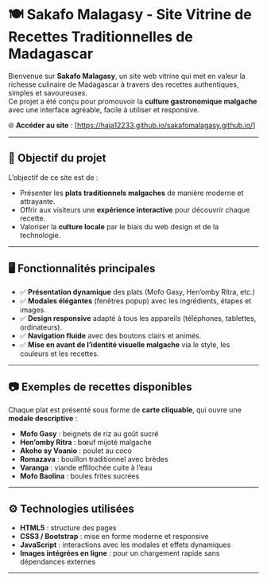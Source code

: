# 🍽️ Sakafo Malagasy - Site Vitrine de Recettes Traditionnelles de Madagascar

Bienvenue sur **Sakafo Malagasy**, un site web vitrine qui met en valeur la richesse culinaire de Madagascar à travers des recettes authentiques, simples et savoureuses.  
Ce projet a été conçu pour promouvoir la **culture gastronomique malgache** avec une interface agréable, facile à utiliser et responsive.

🌐 **Accéder au site** : [https://haja12233.github.io/sakafomalagasy.github.io/]

---

## 🎯 Objectif du projet

L’objectif de ce site est de :
- Présenter les **plats traditionnels malgaches** de manière moderne et attrayante.
- Offrir aux visiteurs une **expérience interactive** pour découvrir chaque recette.
- Valoriser la **culture locale** par le biais du web design et de la technologie.

---

## 🖥️ Fonctionnalités principales

- ✅ **Présentation dynamique** des plats (Mofo Gasy, Hen’omby Ritra, etc.)
- ✅ **Modales élégantes** (fenêtres popup) avec les ingrédients, étapes et images.
- ✅ **Design responsive** adapté à tous les appareils (téléphones, tablettes, ordinateurs).
- ✅ **Navigation fluide** avec des boutons clairs et animés.
- ✅ **Mise en avant de l’identité visuelle malgache** via le style, les couleurs et les recettes.

---

## 📷 Exemples de recettes disponibles

Chaque plat est présenté sous forme de **carte cliquable**, qui ouvre une **modale descriptive** :
- **Mofo Gasy** : beignets de riz au goût sucré
- **Hen’omby Ritra** : bœuf mijoté malgache
- **Akoho sy Voanio** : poulet au coco
- **Romazava** : bouillon traditionnel avec brèdes
- **Varanga** : viande effilochée cuite à l’eau
- **Mofo Baolina** : boules frites sucrées

---

## ⚙️ Technologies utilisées

- **HTML5** : structure des pages
- **CSS3 / Bootstrap** : mise en forme moderne et responsive
- **JavaScript** : interactions avec les modales et effets dynamiques
- **Images intégrées en ligne** : pour un chargement rapide sans dépendances externes

---
